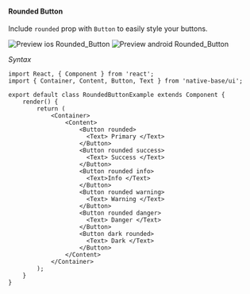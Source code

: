 #### Rounded Button

Include <code>rounded</code> prop with <code>Button</code> to easily style your buttons.<br/>

![Preview ios Rounded_Button](https://github.com/GeekyAnts/NativeBase-KitchenSink/raw/master/screenshots/ios/roundedButtons.png)
![Preview android Rounded_Button](https://github.com/GeekyAnts/NativeBase-KitchenSink/raw/master/screenshots/android/roundedButtons.png)

*Syntax*

<pre class="line-numbers"><code class="language-jsx">import React, { Component } from 'react';
import { Container, Content, Button, Text } from 'native-base/ui';
​
export default class RoundedButtonExample extends Component {
    render() {
        return (
            &lt;Container>
                &lt;Content>
                    &lt;Button rounded>
                      &lt;Text> Primary &lt;/Text>
                    &lt;/Button>
                    &lt;Button rounded success>
                      &lt;Text> Success &lt;/Text>
                    &lt;/Button>
                    &lt;Button rounded info>
                      &lt;Text>Info &lt;/Text>
                    &lt;/Button>
                    &lt;Button rounded warning>
                      &lt;Text> Warning &lt;/Text>
                    &lt;/Button>
                    &lt;Button rounded danger>
                      &lt;Text> Danger &lt;/Text>
                    &lt;/Button>
                    &lt;Button dark rounded>
                      &lt;Text> Dark &lt;/Text>
                    &lt;/Button>
                &lt;/Content>
            &lt;/Container>
        );
    }
}</code></pre><br />
